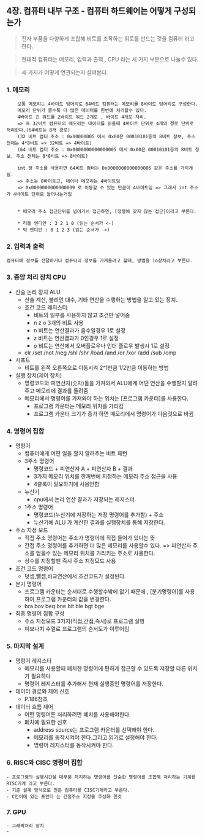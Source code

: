 ## 4장. 컴퓨터 내부 구조 - 컴퓨터 하드웨어는 어떻게 구성되는가

> 전자 부품을 다양하게 조합해 비트를 조작하는 회로를 만드는 것을 컴퓨터 라고 한다.

> 현대적 컴퓨터는 메모리, 입력과 출력 , CPU 라는 세 가지 부분으로 나눌수 있다.

> 세 가지가 어떻게 연관되는지 살펴본다.

### 1. 메모리
```
    보통 메모리는 4바이트 덩어리로 64비트 컴퓨터는 메모리를 8바이트 덩어리로 구성한다.
    메모리 단위가 클수록 더 많은 데이터를 한번에 처리할수 있다.
    4바이트 긴 워드를 2바이트 워드 2개로 , 바이트 4개로 처리.
    => 즉 32비트 컴퓨터의 메모리는 데이터를 읽을때 4바이트 단위로 4개의 경로 단위로 처리한다.(64비트는 8개 경로)
    (32 비트 컴터 주소 : 0x00000005 에서 0x00은 00010101등의 8비트 정보, 주소 전체는 4*8비트 => 32비트 => 4바이트)
    (64 비트 컴터 주소 : 0x0000000000000005 에서 0x00은 00010101등의 8비트 정보, 주소 전체는 8*8비트 => 8바이트)

    int 형 주소를 사용하면 64비트 컴터는 0x0000000000000005 같은 주소를 가지게됨.
    => 주소는 8바이트고, 데이터 메모리는 4바이트임
    => 0x0000000000000009 로 이동할 수 있는 만큼이 4바이트임 => 그래서 int 주소가 4바이트 단위로 늘어나는거임


    * 메모리 주소 접근단위를 넘어가서 접근하면, [정렬에 맞지 않는 접근]이라고 부른다.

    * 리틀 엔디안 : 3 2 1 0 (읽는 순서가 <-) 
    * 빅 엔디안 : 0 1 2 3 (읽는 순서가 ->)
```

### 2. 입력과 출력

```
컴퓨터에 정보를 전달하거나 컴퓨터의 정보를 가져올려고 할때, 방법을 io장치라고 부른다.
```

### 3. 중앙 처리 장치 CPU
- 산술 논리 장치 ALU
    - 산술 계산, 불리언 대수, 기타 연산을 수행하는 방법을 알고 있는 장치.
    - 조건 코드 레지스터
        - 비트의 일부를 사용하지 않고 조건만 넣어줌
        - n z o 3개의 비트 사용
        - n 비트는 연산결과가 음수일경우 1로 설정
        - z 비트는 연산결과가 0인경우 1로 설정
        - o 비트는 연산에서 오버플로우나 언더 플로우 발생시 1로 설정
    - clr /set /not /neg /shl /shr /load /and /or /xor /add /sub /cmp
- 시프트
    - 비트를 왼쪽 오른쪽으로 이동시켜 2^1만큼 1/2만큼 이동하는 방법
- 실행 장치(제어 장치)
    - 명령코드와 피연산자(숫자)들을 가져와서 ALU에게 어떤 연산을 수행할지 알려주고 메모리에 결과를 돌려줌
    - 메모리에서 명령어를 가져와야 하는 위치는 [프로그램 카운터]를 사용한다.
        - 프로그램 카운터는 메모리 위치를 가리킴
        - 프로그램 카운터 크기가 증가 하면 메모리에서 명령어가 다음것으로 바뀜
### 4. 명령어 집합
- 명령어
    - 컴퓨터에게 어떤 일을 할지 알려주는 비트 패턴
    - 3주소 명령어 
        - 명령코드 + 피연산자 A + 피연산자 B + 결과
        - 3가지 메모리 위치를 한꺼번에 지정하는 메모리 주소 접근을 사용
        - 4클록이 필요하기에 사용안함
    - 누산기
        - cpu에서 논리 연산 결과가 저장되는 레지스터
    - 1주소 명령어
        - 명령코드(누산기에 저장하는 저장 명령어를 추가함) + 주소
        - 누산기에 ALU 가 계산한 결과를 실행장치를 통해 저장한다.
- 주소 지정 모드
    - 직접 주소 명령어는 주소가 명령어에 직접 들어가 있다는 뜻
    - 간접 주소 명령어를 추가하면 더 많은 메모리를 사용할수 있다. => 피연산자 주소를 얻을수 있는 메모리 위치를 가리키는 주소로 사용한다.
    - 상수를 지정할땐 즉시 주소 지정모드 사용
- 조건 코드 명령어
    - 덧셈,뺄셈,비교연산에서 조건코드가 설정된다.
- 분기 명령어
    - 프로그램 카운터는 순서대로 수행할수밖에 없기 때문에 , [분기명령어]를 사용하여 프로그램 카운터의 값을 변경한다.
    - bra bov beq bne bit ble bgt bge
- 최종 명령어 집합 구성
    - 주소 지정모드 3가지(직접,간접,즉시)로 프로그램 실행 
    - 피보나치 수열로 프로그램의 순서도가 이루어짐
### 5. 마지막 설계
- 명령어 레지스터
    - 메모리를 사용할때 폐치한 명령어에 편하게 접근할 수 있도록 저장할 다른 위치가 필요하다
    - 명령어 레지스터를 추가해서 현재 실행중인 명령어를 저장한다.
- 데이터 경로와 제어 신호
    - P.186참조
- 데이터 흐름 제어
    - 어떤 명령어든 처리하려면 폐치를 사용해야한다.
    - 폐치에 필요한 신호
        - address source는 프로그램 카운터를 선택해야 한다.
        - 메모리를 동작시켜야 한다.그리고 읽기로 설정해야 한다.
        - 명령어 레지스터를 동작시켜야 한다.
### 6. RISC와 CISC 명령어 집합
    - 프로그램의 실행시간을 대부분 차지하는 명령어를 단순한 명령어를 조합해 처리하는 기계를 RISC기계 라고 부른다.
    - 기존 설계 방식으로 만든 컴퓨터를 CISC기계라고 부른다.
    - C언어에 있는 포인터 는 간접주소 지정을 추상화 한것
### 7. GPU
    - 그래픽처리 장치
    - 
